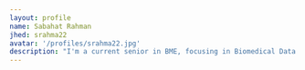 ```yaml
---
layout: profile
name: Sabahat Rahman
jhed: srahma22
avatar: '/profiles/srahma22.jpg'
description: "I'm a current senior in BME, focusing in Biomedical Data Science. In my free time, I enjoy exploring coffee shops, reading, and going to group workout classes!"
---
```

